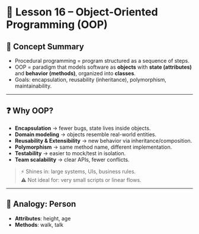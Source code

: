 
# 📘 Lesson 16 – Object-Oriented Programming (OOP)

## 📝 Concept Summary
- Procedural programming = program structured as a sequence of steps.  
- OOP = paradigm that models software as **objects** with **state (attributes)** and **behavior (methods)**, organized into **classes**.  
- Goals: encapsulation, reusability (inheritance), polymorphism, maintainability.  

---

## ❓ Why OOP?
- **Encapsulation** → fewer bugs, state lives inside objects.  
- **Domain modeling** → objects resemble real-world entities.  
- **Reusability & Extensibility** → new behavior via inheritance/composition.  
- **Polymorphism** → same method name, different implementation.  
- **Testability** → easier to mock/test in isolation.  
- **Team scalability** → clear APIs, fewer conflicts.  

> ⚡ Shines in: large systems, UIs, business rules.  
> ⚠️ Not ideal for: very small scripts or linear flows.  

---

## 👤 Analogy: Person
- **Attributes**: height, age  
- **Methods**: walk, talk  

<!--
This project (main.py) is part of my learning journey. The classes (Menu, CoffeeMaker, MoneyMachine, etc.) were provided by the Udemy course instructor. My role was to put the pieces together. I struggled at the beginning because OOP was new to me, but after giving it some thought, it became easier than I expected. I'm still learning and reflecting on the experience.
-->

